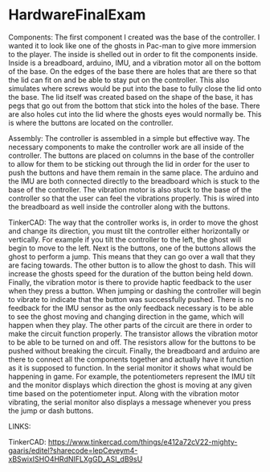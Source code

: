 # HardwareFinalExam

Components: The first component I created was the base of the controller. I wanted it to look like one of the ghosts in Pac-man to give more immersion to the player. The inside is shelled out in order to fit the components inside. Inside is a breadboard, arduino, IMU, and a vibration motor all on the bottom of the base. On the edges of the base there are holes that are there so that the lid can fit on and be able to stay put on the controller. This also simulates where screws would be put into the base to fully close the lid onto the base. The lid itself was created based on the shape of the base, it has pegs that go out from the bottom that stick into the holes of the base. There are also holes cut into the lid where the ghosts eyes would normally be. This is where the buttons are located on the controller. 


Assembly: The controller is assembled in a simple but effective way. The necessary components to make the controller work are all inside of the controller. The buttons are placed on columns in the base of the controller to allow for them to be sticking out through the lid in order for the user to push the buttons and have them remain in the same place. The arduino and the IMU are both connected directly to the breadboard which is stuck to the base of the controller. The vibration motor is also stuck to the base of the controller so that the user can feel the vibrations properly. This is wired into the breadboard as well inside the controller along with the buttons.


TinkerCAD: The way that the controller works is, in order to move the ghost and change its direction, you must tilt the controller either horizontally or vertically. For example if you tilt the controller to the left, the ghost will begin to move to the left. Next is the buttons, one of the buttons allows the ghost to perform a jump. This means that they can go over a wall that they are facing towards. The other button is to allow the ghost to dash. This will increase the ghosts speed for the duration of the button being held down. Finally, the vibration motor is there to provide haptic feedback to the user when they press a button. When jumping or dashing the controller will begin to vibrate to indicate that the button was successfully pushed. There is no feedback for the IMU sensor as the only feedback necessary is to be able to see the ghost moving and changing direction in the game, which will happen when they play. The other parts of the circuit are there in order to make the circuit function properly. The transistor allows the vibration motor to be able to be turned on and off. The resistors allow for the buttons to be pushed without breaking the circuit. Finally, the breadboard and arduino are there to connect all the components together and actually have it function as it is supposed to function. In the serial monitor it shows what would be happening in game. For example, the potentiometers represent the IMU tilt and the monitor displays which direction the ghost is moving at any given time based on the potentiometer input. Along with the vibration motor vibrating, the serial monitor also displays a message whenever you press the jump or dash buttons.


LINKS:

TinkerCAD: https://www.tinkercad.com/things/e412a72cV22-mighty-gaaris/editel?sharecode=lepCeveym4-xBSwixISHO4HRdNIFLXgGD_ASI_dB9sU

